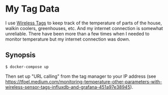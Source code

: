 # My Tag Data

I use [Wireless Tags](https://wirelesstag.net) to keep track of the temperature of parts of the house, walkin coolers, greenhouses, etc. And my internet connection is somewhat unreliable. There have been more than a few times when I needed to monitor temperature but my internet connection was down.

## Synopsis

    $ docker-compose up

Then set up "URL calling" from the tag manager to your IP address (see https://tfoel.medium.com/monitoring-temperature-other-parameters-with-wireless-sensor-tags-influxdb-and-grafana-451a97e38945).
